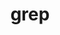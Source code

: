 ---
title: "grep"
layout: cache
categories: [package, develop-2025-05-25]
meta: {"compilers": ["apple-clang@16.0.0", "gcc@10.5.0", "gcc@11.4.0", "gcc@13.3.0"], "num_specs": 4, "num_specs_by_stack": {"developer-tools-aarch64-linux-gnu": 1, "developer-tools-darwin": 1, "developer-tools-x86_64_v3-linux-gnu": 1, "hep": 1, "root": 4}, "oss": ["centos7", "rhel8", "sequoia", "ubuntu22.04"], "platforms": ["darwin", "linux"], "stacks": ["developer-tools-aarch64-linux-gnu", "developer-tools-darwin", "developer-tools-x86_64_v3-linux-gnu", "hep", "root"], "targets": ["aarch64", "x86_64_v3"], "versions": ["3.11"]}
spec_details: [{"compiler": "apple-clang@16.0.0", "hash": "3s7cxylqmnhlkkluvsgn62qxcusczjx5", "os": "sequoia", "platform": "darwin", "size": "-", "stacks": ["developer-tools-darwin", "root"], "target": "aarch64", "variants": ["build_system=autotools", "~pcre"], "versions": ["3.11"]}, {"compiler": "gcc@13.3.0", "hash": "ab3247hqdgko3ilezxapjbu7iwgz6gew", "os": "rhel8", "platform": "linux", "size": "-", "stacks": ["developer-tools-aarch64-linux-gnu", "root"], "target": "aarch64", "variants": ["build_system=autotools", "~pcre"], "versions": ["3.11"]}, {"compiler": "gcc@11.4.0", "hash": "f7rrr76rqm4rqdnlcobegpkehhp5bvvs", "os": "ubuntu22.04", "platform": "linux", "size": "-", "stacks": ["hep", "root"], "target": "x86_64_v3", "variants": ["build_system=autotools", "~pcre"], "versions": ["3.11"]}, {"compiler": "gcc@10.5.0", "hash": "sghew3chibyysxc6s22olu3tuf3rfynz", "os": "centos7", "platform": "linux", "size": "-", "stacks": ["developer-tools-x86_64_v3-linux-gnu", "root"], "target": "x86_64_v3", "variants": ["build_system=autotools", "~pcre"], "versions": ["3.11"]}]
---